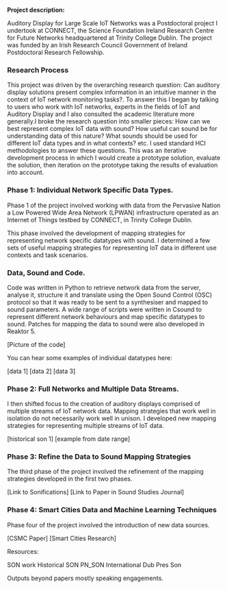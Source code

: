 **Project description:**

Auditory Display for Large Scale IoT Networks was a Postdoctoral project I undertook at CONNECT, the Science Foundation Ireland Research Centre for Future Networks headquartered at Trinity College Dublin. The project was funded by an Irish Research Council Government of Ireland Postdoctoral Research Fellowship.

### Research Process

This project was driven by the overarching research question: Can auditory display solutions present complex information in an intuitive manner in the context of IoT network monitoring tasks?. To answer this I began by talking to users who work with IoT networks, experts in the fields of IoT and Auditory Display and I also consulted the academic literature more generally.I broke the research question into smaller pieces: How can we best represent complex IoT data with sound? How useful can sound be for understanding data of this nature? What sounds should be used for different IoT data types and in what contexts? etc.
I used standard HCI methodologies to answer these questions. This was an iterative development process in which I would create a prototype solution, evaluate the solution, then iteration on the prototype taking the results of evaluation into account.

### Phase 1: Individual Network Specific Data Types.

Phase 1 of the project involved working with data from the Pervasive Nation a Low Powered Wide Area Network (LPWAN) infrastructure operated as an Internet of Things testbed by CONNECT, in Trinity College Dublin.

This phase involved the development of mapping strategies for representing network specific datatypes with sound. I determined a few sets of useful mapping strategies for representing IoT data in different use contexts and task scenarios.

### Data, Sound and Code.

Code was written in Python to retrieve network data from the server, analyse it, structure it and translate using the Open Sound Control (OSC) protocol so that it was ready to be sent to a synthesiser and mapped to sound parameters.
A wide range of scripts were written in Csound to represent different network behaviours and map specific datatypes to sound. Patches for mapping the data to sound were also developed in Reaktor 5.

[Picture of the code]

You can hear some examples of individual datatypes here:

[data 1]
[data 2]
[data 3]

### Phase 2: Full Networks and Multiple Data Streams.

I then shifted focus to the creation of auditory displays comprised of multiple streams of IoT network data. Mapping strategies that work well in isolation do not necessarily work well in unison. I developed new mapping strategies for representing multiple streams of IoT data.

[historical son 1]
[example from date range]

### Phase 3: Refine the Data to Sound Mapping Strategies

The third phase of the project involved the refinement of the mapping strategies developed in the first two phases.

[Link to Sonifications]
[Link to Paper in Sound Studies Journal]

### Phase 4: Smart Cities Data and Machine Learning Techniques

Phase four of the project involved the introduction of new data sources.

[CSMC Paper]
[Smart Cities Research]



Resources:

SON work
Historical SON
PN_SON
International Dub  Pres Son

Outputs beyond papers mostly speaking engagements.
